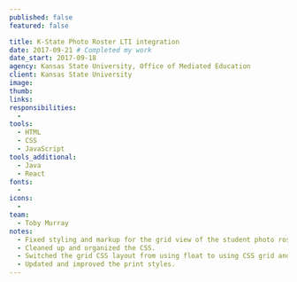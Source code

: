 ```yaml
---
published: false
featured: false

title: K-State Photo Roster LTI integration
date: 2017-09-21 # Completed my work
date_start: 2017-09-18
agency: Kansas State University, Office of Mediated Education
client: Kansas State University
image:
thumb:
links:
responsibilities:
  -
tools:
  - HTML
  - CSS
  - JavaScript
tools_additional:
  - Java
  - React
fonts:
  -
icons:
  -
team:
  - Toby Murray
notes:
  - Fixed styling and markup for the grid view of the student photo roster.
  - Cleaned up and organized the CSS.
  - Switched the grid CSS layout from using float to using CSS grid and flexbox.
  - Updated and improved the print styles.
---
```

